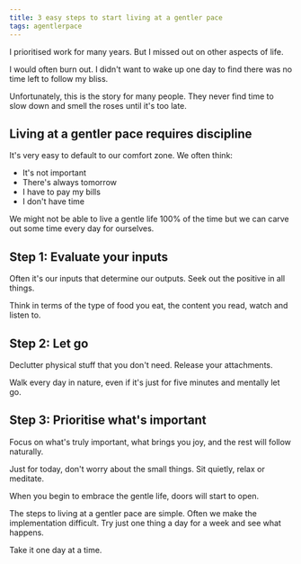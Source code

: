 ```yaml
---
title: 3 easy steps to start living at a gentler pace
tags: agentlerpace
---
```


I prioritised work for many years. But I missed out on other aspects of life. 

I would often burn out. I didn't want to wake up one day to find there was no time left to follow my bliss.

Unfortunately, this is the story for many people. They never find time to slow down and smell the roses until it's too late.

## Living at a gentler pace requires discipline

It's very easy to default to our comfort zone. We often think:

-   It's not important
-   There's always tomorrow
-   I have to pay my bills
-   I don't have time

We might not be able to live a gentle life 100% of the time but we can carve out some time every day for ourselves.

## Step 1: Evaluate your inputs

Often it's our inputs that determine our outputs. Seek out the positive in all things.

Think in terms of the type of food you eat, the content you read, watch and listen to.

## Step 2: Let go

Declutter physical stuff that you don't need. Release your attachments.

Walk every day in nature, even if it's just for five minutes and mentally let go.

## Step 3: Prioritise what's important

Focus on what's truly important, what brings you joy, and the rest will follow naturally.

Just for today, don't worry about the small things. Sit quietly, relax or meditate.

When you begin to embrace the gentle life, doors will start to open.

The steps to living at a gentler pace are simple. Often we make the implementation difficult. Try just one thing a day for a week and see what happens.

Take it one day at a time.